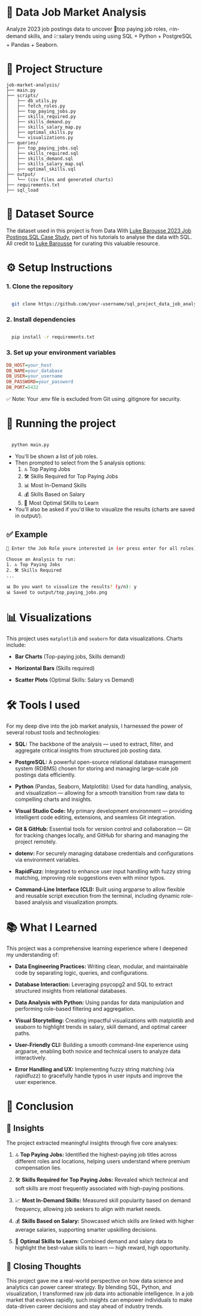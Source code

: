 # 📃 Data Job Market Analysis
Analyze 2023 job postings data to uncover 🤑top paying job roles, 🔥in-demand skills, and 💹salary trends using using SQL + Python + PostgreSQL + Pandas + Seaborn.

# 📂 Project Structure
```pgsql
job-market-analysis/
├── main.py
├── scripts/
│   ├── db_utils.py
│   ├── fetch_roles.py
│   ├── top_paying_jobs.py
│   ├── skills_required.py
│   ├── skills_demand.py
│   ├── skills_salary_map.py
│   ├── optimal_skills.py
│   └── visualizations.py
├── queries/
│   ├── top_paying_jobs.sql
│   ├── skills_required.sql
│   ├── skills_demand.sql
│   ├── skills_salary_map.sql
│   ├── optimal_skills.sql
├── output/
│   └── (csv files and generated charts)
├── requirements.txt
├── sql_load 
```
# 📁 Dataset Source

The dataset used in this project is from Data With [Luke Barousse 2023 Job Postings SQL Case Study](https://drive.google.com/drive/folders/1moeWYoUtUklJO6NJdWo9OV8zWjRn0rjN), part of his tutorials to analyse the data with SQL. All credit to [Luke Barousse](https://www.lukebarousse.com/) for curating this valuable resource.

# ⚙️ Setup Instructions

### 1. Clone the repository
```bash

  git clone https://github.com/your-username/sql_project_data_job_analysis.git

```
### 2. Install dependencies
```bash

  pip install -r requirements.txt

```
### 3. Set up your environment variables
```ini
DB_HOST=your_host
DB_NAME=your_database
DB_USER=your_username
DB_PASSWORD=your_password
DB_PORT=5432
```
✅ Note: Your .env file is excluded from Git using .gitignore for security.
# 🚀 Running the project
```bash

  python main.py

```
* You'll be shown a list of job roles.
* Then prompted to select from the 5 analysis options:
  1. 🔝 Top Paying Jobs
  2. 🛠  Skills Required for Top Paying Jobs
  3. 📊 Most In-Demand Skills
  4. 💰 Skills Based on Salary
  5. 🎯 Most Optimal SKills to Learn
* You’ll also be asked if you'd like to visualize the results (charts are saved in output/).
## ✅ Example
  ```bash
  💼 Enter the Job Role youre interested in (or press enter for all roles): Data Engineer

  Choose an Analysis to run:
  1. 🔝 Top Paying Jobs
  2. 🛠 Skills Required
  ...
  
  📊 Do you want to visualize the results? (y/n): y
  📊 Saved to output/top_paying_jobs.png
  ```

# 📊 Visualizations
This project uses `matplotlib` and `seaborn` for data visualizations. Charts include:
- **Bar Charts** (Top-paying jobs, Skills demand)

- **Horizontal Bars** (Skills required)

- **Scatter Plots** (Optimal Skills: Salary vs Demand)

# 🛠 Tools I used
For my deep dive into the job market analysis, I harnessed the power of several robust tools and technologies:

- **SQL:** The backbone of the analysis — used to extract, filter, and aggregate critical insights from structured job posting data.

- **PostgreSQL:** A powerful open-source relational database management system (RDBMS) chosen for storing and managing large-scale job postings data efficiently.

- **Python** (Pandas, Seaborn, Matplotlib): Used for data handling, analysis, and visualization — allowing for a smooth transition from raw data to compelling charts and insights.

- **Visual Studio Code:** My primary development environment — providing intelligent code editing, extensions, and seamless Git integration.

- **Git & GitHub:** Essential tools for version control and collaboration — Git for tracking changes locally, and GitHub for sharing and managing the project remotely.

- **dotenv:** For securely managing database credentials and configurations via environment variables.

- **RapidFuzz:** Integrated to enhance user input handling with fuzzy string matching, improving role suggestions even with minor typos.

- **Command-Line Interface (CLI):** Built using argparse to allow flexible and reusable script execution from the terminal, including dynamic role-based analysis and visualization prompts.

# 📚 What I Learned
This project was a comprehensive learning experience where I deepened my understanding of:

- **Data Engineering Practices:** Writing clean, modular, and maintainable code by separating logic, queries, and configurations.

- **Database Interaction:** Leveraging psycopg2 and SQL to extract structured insights from relational databases.

- **Data Analysis with Python:** Using pandas for data manipulation and performing role-based filtering and aggregation.

- **Visual Storytelling:** Creating impactful visualizations with matplotlib and seaborn to highlight trends in salary, skill demand, and optimal career paths.

- **User-Friendly CLI:** Building a smooth command-line experience using argparse, enabling both novice and technical users to analyze data interactively.

- **Error Handling and UX:** Implementing fuzzy string matching (via rapidfuzz) to gracefully handle typos in user inputs and improve the user experience.

# 🥁 Conclusion

  ## 📌 Insights
  The project extracted meaningful insights through five core analyses:

1. 🔝 **Top Paying Jobs:** Identified the highest-paying job titles across different roles and locations, helping users understand where premium compensation lies.

2. 🛠 **Skills Required for Top Paying Jobs:** Revealed which technical and soft skills are most frequently associated with high-paying positions.

3. 📈 **Most In-Demand Skills:** Measured skill popularity based on demand frequency, allowing job seekers to align with market needs.

4. 💰 **Skills Based on Salary:** Showcased which skills are linked with higher average salaries, supporting smarter upskilling decisions.

5. 🎯 **Optimal Skills to Learn:** Combined demand and salary data to highlight the best-value skills to learn — high reward, high opportunity.

  ## 💭 Closing Thoughts
This project gave me a real-world perspective on how data science and analytics can power career strategy. By blending SQL, Python, and visualization, I transformed raw job data into actionable intelligence. In a job market that evolves rapidly, such insights can empower individuals to make data-driven career decisions and stay ahead of industry trends.
